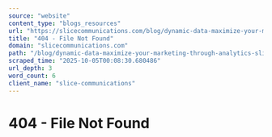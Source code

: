 ```yaml
---
source: "website"
content_type: "blogs_resources"
url: "https://slicecommunications.com/blog/dynamic-data-maximize-your-marketing-through-analytics-slice-webinar/dynamic-data-webinar-social-promo"
title: "404 - File Not Found"
domain: "slicecommunications.com"
path: "/blog/dynamic-data-maximize-your-marketing-through-analytics-slice-webinar/dynamic-data-webinar-social-promo"
scraped_time: "2025-10-05T00:08:30.680486"
url_depth: 3
word_count: 6
client_name: "slice-communications"
---
```


# 404 - File Not Found